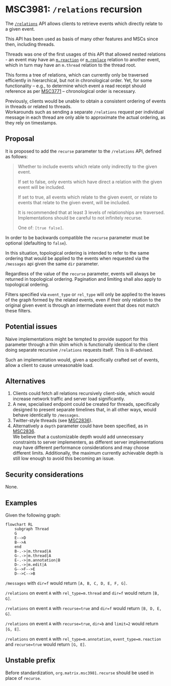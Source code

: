 # MSC3981: `/relations` recursion

The [`/relations`] API allows clients to retrieve events which directly relate
to a given event.

This API has been used as basis of many other features and MSCs since then, 
including threads.

Threads was one of the first usages of this API that allowed nested relations -
an event may have an [`m.reaction`] or [`m.replace`] relation to another event, 
which in turn may have an `m.thread` relation to the thread root.

This forms a tree of relations, which can currently only be traversed 
efficiently in hierarchical, but not in chronological order. Yet, for some
functionality – e.g., to determine which event a read receipt should 
reference as per [MSC3771] – chronological order is necessary.

Previously, clients would be unable to obtain a consistent ordering of
events in threads or related to threads.  
Workarounds such as sending a separate `/relations` request per individual 
message in each thread are only able to approximate the actual ordering,
as they rely on timestamps.

## Proposal

It is proposed to add the `recurse` parameter to the `/relations` API, defined
as follows:

> Whether to include events which relate only indirectly to the given event.
> 
> If set to false, only events which have direct a relation with the given 
> event will be included.
> 
> If set to true, all events which relate to the given event, or relate to 
> events that relate to the given event, will be included.
>
> It is recommended that at least 3 levels of relationships are traversed. 
> Implementations should be careful to not infinitely recurse.
>
> One of: `[true false]`.

In order to be backwards compatible the `recurse` parameter must be
optional (defaulting to `false`).

In this situation, topological ordering is intended to refer to the same
ordering that would be applied to the events when requested via the `/messages`
api given the same `dir` parameter.

Regardless of the value of the `recurse` parameter, events will always be 
returned in topological ordering. Pagination and limiting shall also apply to 
topological ordering.

Filters specified via `event_type` or `rel_type` will only be applied to the 
leaves of the graph formed by the related events, even if their only relation
to the original given event is through an intermediate event that does not
match these filters. 

## Potential issues

Naive implementations might be tempted to provide support for this parameter
through a thin shim which is functionally identical to the client doing 
separate recursive `/relations` requests itself. This is ill-advised.

Such an implementation would, given a specifically crafted set of events, 
allow a client to cause unreasonable load.

## Alternatives

1. Clients could fetch all relations recursively client-side, which would 
   increase network traffic and server load significantly.
2. A new, specialised endpoint could be created for threads, specifically 
   designed to present separate timelines that, in all other ways, would
   behave identically to `/messages`.
3. Twitter-style threads (see [MSC2836]).
4. Alternatively a `depth` parameter could have been specified, as in [MSC2836].  
   We believe that a customizable depth would add unnecessary constraints to 
   server implementers, as different server implementations may have different
   performance considerations and may choose different limits. Additionally,
   the maximum currently achievable depth is still low enough to avoid this
   becoming an issue.

## Security considerations

None.

## Examples

Given the following graph:

```mermaid
flowchart RL
    subgraph Thread
    G
    E-->D
    B-->A
    end
    B-.->|m.thread|A
    G-.->|m.thread|A
    E-.->|m.annotation|B
    D-.->|m.edit|A
    G-->F-->E
    D-->C-->B
```

`/messages` with `dir=f` would 
return `[A, B, C, D, E, F, G]`.

`/relations` on event `A` with `rel_type=m.thread` and `dir=f` would 
return `[B, G]`. 

`/relations` on event `A` with `recurse=true` and `dir=f` would 
return `[B, D, E, G]`.

`/relations` on event `A` with `recurse=true`, `dir=b` and `limit=2` would
return `[G, E]`.

`/relations` on event `A` with `rel_type=m.annotation`, 
`event_type=m.reaction` and `recurse=true` would return `[G, E]`.

## Unstable prefix

Before standardization, `org.matrix.msc3981.recurse` should be used in place
of `recurse`.

[MSC2836]: https://github.com/matrix-org/matrix-spec-proposals/pull/2836
[MSC3771]: https://github.com/matrix-org/matrix-spec-proposals/pull/3771
[`/relations`]: https://spec.matrix.org/v1.6/client-server-api/#get_matrixclientv1roomsroomidrelationseventid
[`m.reaction`]: https://github.com/matrix-org/matrix-spec-proposals/pull/2677
[`m.replace`]: https://spec.matrix.org/v1.6/client-server-api/#event-replacements
